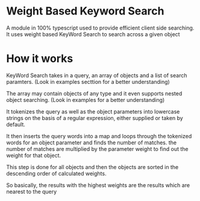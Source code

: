 # Weight Based Keyword Search
A module in 100% typescript used to provide efficient client side searching. It uses weight based KeyWord Search to search across a given object

# How it works
KeyWord Search takes in a query, an array of objects and a list of search paramters. (Look in examples secttion for a better understanding)

The array may contain objects of any type and it even supports nested object searching. (Look in examples for a better understanding)

It tokenizes the query as well as the object parameters into lowercase strings on the basis of a regular expression, either supplied or taken by default.

It then inserts the query words into a map and loops through the tokenized words for an object parameter and finds the number of matches. the number of matches are multiplied by the parameter weight to find out the weight for that object.

This step is done for all objects and then the objects are sorted in the descending order of calculated weights.

So basically, the results with the highest weights are the results which are nearest to the query
